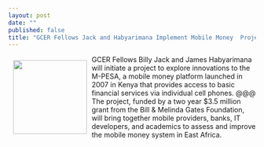 ```yaml
---
layout: post
date: ""
published: false
title: "GCER Fellows Jack and Habyarimana Implement Mobile Money  Project in East Africa "
---
```





<p> <img style="float: left; width: 150px; height: 150px; margin: 10px;" src="{{ site.baseurl }}/assets/images/jack-habariyama.jpg" />
GCER Fellows Billy Jack and James Habyarimana will initiate a project to explore innovations to the M-PESA, a mobile money platform launched in 2007 in Kenya that provides access to basic financial services via individual cell phones. @@@ The project, funded by a two year $3.5 million grant from the Bill & Melinda Gates Foundation, will bring together mobile providers, banks, IT developers, and academics to assess and improve the mobile money system in East Africa. </p>
